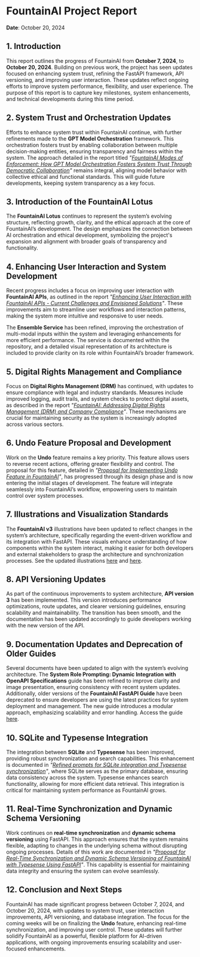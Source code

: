 

# FountainAI Project Report  
**Date**: October 20, 2024

## 1. Introduction

This report outlines the progress of FountainAI from **October 7, 2024**, to **October 20, 2024**. Building on previous work, the project has seen updates focused on enhancing system trust, refining the FastAPI framework, API versioning, and improving user interaction. These updates reflect ongoing efforts to improve system performance, flexibility, and user experience. The purpose of this report is to capture key milestones, system enhancements, and technical developments during this time period.

## 2. System Trust and Orchestration Updates

Efforts to enhance system trust within FountainAI continue, with further refinements made to the **GPT Model Orchestration** framework. This orchestration fosters trust by enabling collaboration between multiple decision-making entities, ensuring transparency and fairness within the system. The approach detailed in the report titled *"[FountainAI Modes of Enforcement: How GPT Model Orchestration Fosters System Trust Through Democratic Collaboration](https://github.com/Contexter/FountainAI/blob/main/Workbooks/FountainAI%20Modes%20of%20Enforcement_%20How%20GPT%20Model%20Orchestration%20Fosters%20System%20Trust%20Through%20Democratic%20Collaboration.md)"* remains integral, aligning model behavior with collective ethical and functional standards. This will guide future developments, keeping system transparency as a key focus.

## 3. Introduction of the FountainAI Lotus

The **FountainAI Lotus** continues to represent the system’s evolving structure, reflecting growth, clarity, and the ethical approach at the core of FountainAI’s development. The design emphasizes the connection between AI orchestration and ethical development, symbolizing the project's expansion and alignment with broader goals of transparency and functionality.

## 4. Enhancing User Interaction and System Development

Recent progress includes a focus on improving user interaction with **FountainAI APIs**, as outlined in the report *"[Enhancing User Interaction with FountainAI APIs - Current Challenges and Envisioned Solutions](https://github.com/Contexter/FountainAI/blob/main/Project%20Report%20by%20Date/Proposal/Enhancing%20User%20Interaction%20with%20FountainAI%20APIs%20-%20Current%20Challenges%20and%20Envisioned%20Solutions.md)"*. These improvements aim to streamline user workflows and interaction patterns, making the system more intuitive and responsive to user needs. 

The **Ensemble Service** has been refined, improving the orchestration of multi-modal inputs within the system and leveraging enhancements for more efficient performance. The service is documented within the repository, and a detailed visual representation of its architecture is included to provide clarity on its role within FountainAI’s broader framework.

## 5. Digital Rights Management and Compliance

Focus on **Digital Rights Management (DRM)** has continued, with updates to ensure compliance with legal and industry standards. Measures include improved logging, audit trails, and system checks to protect digital assets, as described in the report *"[FountainAI: Addressing Digital Rights Management (DRM) and Company Compliance](https://github.com/Contexter/FountainAI/blob/main/Project%20Report%20by%20Date/Report/FountainAI_%20Addressing%20Digital%20Rights%20Management%20(DRM)%20and%20Company%20Compliance.md)"*. These mechanisms are crucial for maintaining security as the system is increasingly adopted across various sectors.

## 6. Undo Feature Proposal and Development

Work on the **Undo** feature remains a key priority. This feature allows users to reverse recent actions, offering greater flexibility and control. The proposal for this feature, detailed in *"[Proposal for Implementing Undo Feature in FountainAI](https://github.com/Contexter/FountainAI/blob/main/Project%20Report%20by%20Date/Proposal/Proposal%20for%20Implementing%20Undo%20Feature%20in%20FountainAI.md)"*, has progressed through its design phase and is now entering the initial stages of development. The feature will integrate seamlessly into FountainAI’s workflow, empowering users to maintain control over system processes.

## 7. Illustrations and Visualization Standards

The **FountainAI v3** illustrations have been updated to reflect changes in the system’s architecture, specifically regarding the event-driven workflow and its integration with FastAPI. These visuals enhance understanding of how components within the system interact, making it easier for both developers and external stakeholders to grasp the architecture and synchronization processes. See the updated illustrations [here](https://github.com/Contexter/FountainAI/blob/main/Workbooks/Graphics/FountainAI-v3.png) and [here](https://github.com/Contexter/FountainAI/blob/main/Workbooks/Graphics/undo.png).

## 8. API Versioning Updates

As part of the continuous improvements to system architecture, **API version 3** has been implemented. This version introduces performance optimizations, route updates, and clearer versioning guidelines, ensuring scalability and maintainability. The transition has been smooth, and the documentation has been updated accordingly to guide developers working with the new version of the API.

## 9. Documentation Updates and Deprecation of Older Guides

Several documents have been updated to align with the system’s evolving architecture. The **System Role Prompting: Dynamic Integration with OpenAPI Specifications** guide has been refined to improve clarity and image presentation, ensuring consistency with recent system updates. Additionally, older versions of the **FountainAI FastAPI Guide** have been deprecated to ensure developers are using the latest practices for system deployment and management. The new guide introduces a modular approach, emphasizing scalability and error handling. Access the guide [here](https://github.com/Contexter/FountainAI/blob/main/Workbooks/FountainAI%20System%20Role%20Prompting_%20Dynamic%20Integration%20with%20OpenAPI%20Specifications.md).

## 10. SQLite and Typesense Integration

The integration between **SQLite** and **Typesense** has been improved, providing robust synchronization and search capabilities. This enhancement is documented in *"[Refined prompts for SQLite integration and Typesense synchronization](https://github.com/Contexter/FountainAI/blob/main/Workbooks/FountainAI%20Ensemble%20Service%20Workbook.md)"*, where SQLite serves as the primary database, ensuring data consistency across the system. Typesense enhances search functionality, allowing for more efficient data retrieval. This integration is critical for maintaining system performance as FountainAI grows.

## 11. Real-Time Synchronization and Dynamic Schema Versioning

Work continues on **real-time synchronization** and **dynamic schema versioning** using FastAPI. This approach ensures that the system remains flexible, adapting to changes in the underlying schema without disrupting ongoing processes. Details of this work are documented in *"[Proposal for Real-Time Synchronization and Dynamic Schema Versioning of FountainAI with Typesense Using FastAPI](https://github.com/Contexter/FountainAI/blob/main/openAPI/v3/Docs/Proposal%20for%20Real-Time%20Synchronization%20and%20Dynamic%20Schema%20Versioning%20of%20FountainAI%20with%20Typesense%20Using%20FastAPI.md)"*. This capability is essential for maintaining data integrity and ensuring the system can evolve seamlessly.

## 12. Conclusion and Next Steps

FountainAI has made significant progress between October 7, 2024, and October 20, 2024, with updates to system trust, user interaction improvements, API versioning, and database integration. The focus for the coming weeks will be on finalizing the **Undo** feature, enhancing real-time synchronization, and improving user control. These updates will further solidify FountainAI as a powerful, flexible platform for AI-driven applications, with ongoing improvements ensuring scalability and user-focused enhancements.

